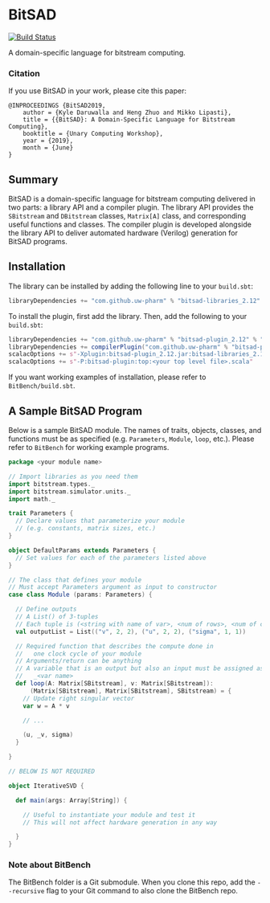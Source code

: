 # BitSAD
[![Build Status](https://travis-ci.com/UW-PHARM/BitSAD.svg?branch=master)](https://travis-ci.com/UW-PHARM/BitSAD)

A domain-specific language for bitstream computing.

### Citation

If you use BitSAD in your work, please cite this paper:
```
@INPROCEEDINGS {BitSAD2019,
	author = {Kyle Daruwalla and Heng Zhuo and Mikko Lipasti},
	title = {{BitSAD}: A Domain-Specific Language for Bitstream Computing},
	booktitle = {Unary Computing Workshop},
	year = {2019},
	month = {June}
}
```

## Summary

BitSAD is a domain-specific language for bitstream computing delivered in two parts: a library API and a compiler plugin. The library API provides the `SBitstream` and `DBitstream` classes, `Matrix[A]` class, and corresponding useful functions and classes. The compiler plugin is developed alongside the library API to deliver automated hardware (Verilog) generation for BitSAD programs.

## Installation

The library can be installed by adding the following line to your `build.sbt`:
```scala
libraryDependencies += "com.github.uw-pharm" % "bitsad-libraries_2.12" % "0.5.0",
```

To install the plugin, first add the library. Then, add the following to your `build.sbt`:
```scala
libraryDependencies += "com.github.uw-pharm" % "bitsad-plugin_2.12" % "v0.5.0",
libraryDependencies += compilerPlugin("com.github.uw-pharm" % "bitsad-plugin_2.12" % "v0.5.0"),
scalacOptions += s"-Xplugin:bitsad-plugin_2.12.jar:bitsad-libraries_2.12.jar",
scalacOptions += s"-P:bitsad-plugin:top:<your top level file>.scala"
```

If you want working examples of installation, please refer to `BitBench/build.sbt`.

## A Sample BitSAD Program

Below is a sample BitSAD module. The names of traits, objects, classes, and functions must be as specified (e.g. `Parameters`, `Module`, `loop`, etc.). Please refer to `BitBench` for working example programs.

```scala
package <your module name>

// Import libraries as you need them
import bitstream.types._
import bitstream.simulator.units._
import math._

trait Parameters {
  // Declare values that parameterize your module
  // (e.g. constants, matrix sizes, etc.)
}

object DefaultParams extends Parameters {
  // Set values for each of the parameters listed above
}

// The class that defines your module
// Must accept Parameters argument as input to constructor
case class Module (params: Parameters) {

  // Define outputs
  // A List() of 3-tuples
  // Each tuple is (<string with name of var>, <num of rows>, <num of cols>)
  val outputList = List(("v", 2, 2), ("u", 2, 2), ("sigma", 1, 1))

  // Required function that describes the compute done in
  //   one clock cycle of your module
  // Arguments/return can be anything
  // A variable that is an output but also an input must be assigned as
  //   _<var name>
  def loop(A: Matrix[SBitstream], v: Matrix[SBitstream]):
      (Matrix[SBitstream], Matrix[SBitstream], SBitstream) = {
    // Update right singular vector
    var w = A * v

    // ...

    (u, _v, sigma)
  }

}

// BELOW IS NOT REQUIRED

object IterativeSVD {

  def main(args: Array[String]) {

    // Useful to instantiate your module and test it
    // This will not affect hardware generation in any way

  }
}
```

### Note about BitBench

The BitBench folder is a Git submodule. When you clone this repo, add the `--recursive` flag to your Git command to also clone the BitBench repo.